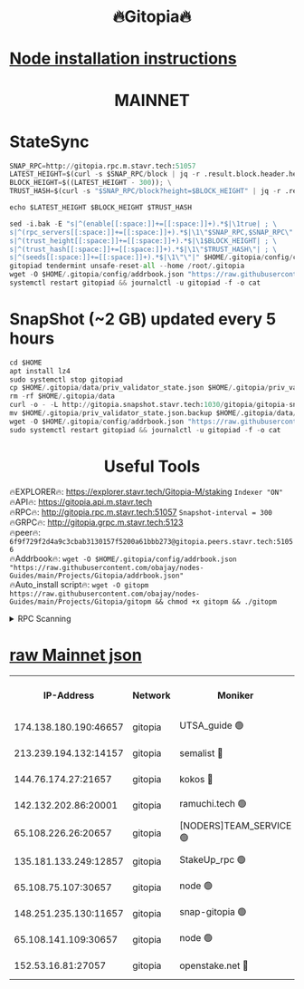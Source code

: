 <h1 align="center"> 🔥Gitopia🔥</h1>

[Node installation instructions](https://github.com/obajay/nodes-Guides/tree/main/Projects/Gitopia)
=

<h1 align="center"> MAINNET</h1>

# StateSync
```python
SNAP_RPC=http://gitopia.rpc.m.stavr.tech:51057
LATEST_HEIGHT=$(curl -s $SNAP_RPC/block | jq -r .result.block.header.height); \
BLOCK_HEIGHT=$((LATEST_HEIGHT - 300)); \
TRUST_HASH=$(curl -s "$SNAP_RPC/block?height=$BLOCK_HEIGHT" | jq -r .result.block_id.hash)

echo $LATEST_HEIGHT $BLOCK_HEIGHT $TRUST_HASH

sed -i.bak -E "s|^(enable[[:space:]]+=[[:space:]]+).*$|\1true| ; \
s|^(rpc_servers[[:space:]]+=[[:space:]]+).*$|\1\"$SNAP_RPC,$SNAP_RPC\"| ; \
s|^(trust_height[[:space:]]+=[[:space:]]+).*$|\1$BLOCK_HEIGHT| ; \
s|^(trust_hash[[:space:]]+=[[:space:]]+).*$|\1\"$TRUST_HASH\"| ; \
s|^(seeds[[:space:]]+=[[:space:]]+).*$|\1\"\"|" $HOME/.gitopia/config/config.toml
gitopiad tendermint unsafe-reset-all --home /root/.gitopia
wget -O $HOME/.gitopia/config/addrbook.json "https://raw.githubusercontent.com/obajay/nodes-Guides/main/Projects/Gitopia/addrbook.json"
systemctl restart gitopiad && journalctl -u gitopiad -f -o cat
```
# SnapShot (~2 GB) updated every 5 hours
```python
cd $HOME
apt install lz4
sudo systemctl stop gitopiad
cp $HOME/.gitopia/data/priv_validator_state.json $HOME/.gitopia/priv_validator_state.json.backup
rm -rf $HOME/.gitopia/data
curl -o - -L http://gitopia.snapshot.stavr.tech:1030/gitopia/gitopia-snap.tar.lz4 | lz4 -c -d - | tar -x -C $HOME/.gitopia --strip-components 2
mv $HOME/.gitopia/priv_validator_state.json.backup $HOME/.gitopia/data/priv_validator_state.json
wget -O $HOME/.gitopia/config/addrbook.json "https://raw.githubusercontent.com/obajay/nodes-Guides/main/Projects/Gitopia/addrbook.json"
sudo systemctl restart gitopiad && journalctl -u gitopiad -f -o cat
```
 <h1 align="center"> Useful Tools</h1>

🔥EXPLORER🔥:      https://explorer.stavr.tech/Gitopia-M/staking  `Indexer "ON"` \
🔥API🔥: 			 		 https://gitopia.api.m.stavr.tech \
🔥RPC🔥:           http://gitopia.rpc.m.stavr.tech:51057              `Snapshot-interval = 300` \
🔥GRPC🔥:          http://gitopia.grpc.m.stavr.tech:5123 \
🔥peer🔥:					 `6f9f729f2d4a9c3cbab3130157f5200a61bbb273@gitopia.peers.stavr.tech:51056` \
🔥Addrbook🔥:    ```wget -O $HOME/.gitopia/config/addrbook.json "https://raw.githubusercontent.com/obajay/nodes-Guides/main/Projects/Gitopia/addrbook.json"``` \
🔥Auto_install script🔥: ```wget -O gitopm https://raw.githubusercontent.com/obajay/nodes-Guides/main/Projects/Gitopia/gitopm && chmod +x gitopm && ./gitopm```


<details>
<summary>RPC Scanning</summary>

<h2 align="center"> We scan nodes in real time every 4 hours. And we provide the final result of RPC endpoints.
We cannot influence the operation of these nodes in any way. </h2>


```python
If Voting Power is higher than 0 --> then the Node is a validator of the network and may be subject to attack and be a potential threat to the chain.
```
```python
We marked such validators with a red symbol
```

</details>

[raw Mainnet json](https://rpc-check.gitopm.stavr.tech/gitopm/rpc-gitopm-result.json)
=

<table><tr><th>IP-Address</th><th>Network</th><th>Moniker</th><th>Latest Block Height</th><th>Earliest Block Height</th><th>Catching Up</th><th>Tx Index</th><th>Voting Power</th><th>Scan Time</th></tr><tr><td>174.138.180.190:46657</td><td>gitopia</td><td>UTSA_guide 🟢</td><td>11071161</td><td>6071990</td><td>False</td><td>on</td><td>0</td><td>2023-12-22T23:59:30.779510518UTC</td></tr><tr><td>213.239.194.132:14157</td><td>gitopia</td><td>semalist 🔴</td><td>11071171</td><td>6071990</td><td>False</td><td>off</td><td>429708</td><td>2023-12-22T23:59:45.984840041UTC</td></tr><tr><td>144.76.174.27:21657</td><td>gitopia</td><td>kokos 🔴</td><td>11071180</td><td>6071990</td><td>False</td><td>off</td><td>936374</td><td>2023-12-23T00:00:01.905244016UTC</td></tr><tr><td>142.132.202.86:20001</td><td>gitopia</td><td>ramuchi.tech 🟢</td><td>11071178</td><td>6548337</td><td>False</td><td>on</td><td>0</td><td>2023-12-22T23:59:57.181258967UTC</td></tr><tr><td>65.108.226.26:20657</td><td>gitopia</td><td>[NODERS]TEAM_SERVICE 🟢</td><td>11071187</td><td>6846001</td><td>False</td><td>on</td><td>0</td><td>2023-12-23T00:00:13.050463854UTC</td></tr><tr><td>135.181.133.249:12857</td><td>gitopia</td><td>StakeUp_rpc 🟢</td><td>11071178</td><td>8010001</td><td>False</td><td>on</td><td>0</td><td>2023-12-22T23:59:57.561996363UTC</td></tr><tr><td>65.108.75.107:30657</td><td>gitopia</td><td>node 🟢</td><td>11071184</td><td>8802845</td><td>False</td><td>on</td><td>0</td><td>2023-12-23T00:00:08.433254170UTC</td></tr><tr><td>148.251.235.130:11657</td><td>gitopia</td><td>snap-gitopia 🟢</td><td>11071178</td><td>9516001</td><td>False</td><td>on</td><td>0</td><td>2023-12-22T23:59:56.862780867UTC</td></tr><tr><td>65.108.141.109:30657</td><td>gitopia</td><td>node 🟢</td><td>11071177</td><td>10145845</td><td>False</td><td>on</td><td>0</td><td>2023-12-22T23:59:56.570541280UTC</td></tr><tr><td>152.53.16.81:27057</td><td>gitopia</td><td>openstake.net 🔴</td><td>11071154</td><td>10455001</td><td>False</td><td>off</td><td>5845</td><td>2023-12-22T23:59:19.952901805UTC</td></tr></table>
